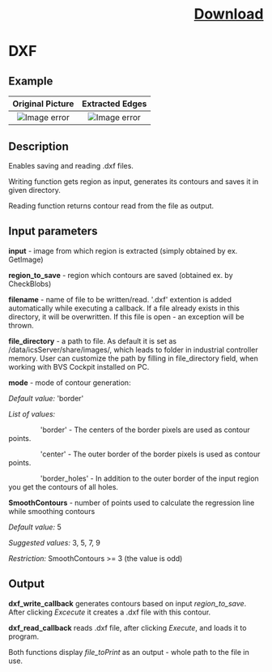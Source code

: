 # <p align="right"><a class="github-button" aria-label="Download ntkme/github-buttons on GitHub" href="https://github.com/Balluff-BVS/TestScripts/raw/master/DXF/dxf.zip" data-icon="octicon-cloud-download">Download</a></p>

DXF 
=============

## Example

Original Picture             | Extracted Edges
:-------------------------:|:-------------------------:
![Image error](https://github.com/Balluff-BVS/halconscripts/blob/master/DXF/original.png?raw=true)  |  ![Image error](https://github.com/Balluff-BVS/halconscripts/blob/master/DXF/contours_to_save.png?raw=true)

Description
------------

Enables saving and reading .dxf files. 

Writing function gets region as input, generates its contours and saves it in given directory.

Reading function returns contour read from the file as output.

Input parameters
-----------------

**input** - image from which region is extracted (simply obtained by ex. GetImage)

**region_to_save** - region which contours are saved (obtained ex. by CheckBlobs)

**filename** - name of file to be written/read. '.dxf' extention is added automatically while executing a callback. If a file already exists in this directory, it will be overwritten. If this file is open - an exception will be thrown.

**file_directory** - a path to file. As default it is set as /data/icsServer/share/images/, which leads to folder in industrial controller memory. User can customize the path by filling in file_directory field, when working with BVS Cockpit installed on PC.

**mode** - mode of contour generation:

*Default value:* 'border'

*List of values:*

&nbsp;&nbsp;&nbsp;&nbsp;&nbsp;&nbsp;&nbsp;&nbsp;&nbsp;&nbsp;&nbsp;&nbsp;&nbsp;&nbsp;&nbsp;&nbsp;'border' - The centers of the border pixels are used as contour points.

&nbsp;&nbsp;&nbsp;&nbsp;&nbsp;&nbsp;&nbsp;&nbsp;&nbsp;&nbsp;&nbsp;&nbsp;&nbsp;&nbsp;&nbsp;&nbsp;'center' - The outer border of the border pixels is used as contour points.

&nbsp;&nbsp;&nbsp;&nbsp;&nbsp;&nbsp;&nbsp;&nbsp;&nbsp;&nbsp;&nbsp;&nbsp;&nbsp;&nbsp;&nbsp;&nbsp;'border_holes' - In addition to the outer border of the input region you get the contours of all holes.

**SmoothContours** - number of points used to calculate the regression line while smoothing contours

*Default value:* 5

*Suggested values:* 3, 5, 7, 9

*Restriction:* SmoothContours >= 3 (the value is odd)


Output
-------------

**dxf_write_callback** generates contours based on input *region_to_save*. After clicking *Excecute* it creates a .dxf file with this contour.

**dxf_read_callback** reads .dxf file, after clicking *Execute*, and loads it to program.

Both functions display *file_toPrint* as an output - whole path to the file in use.
